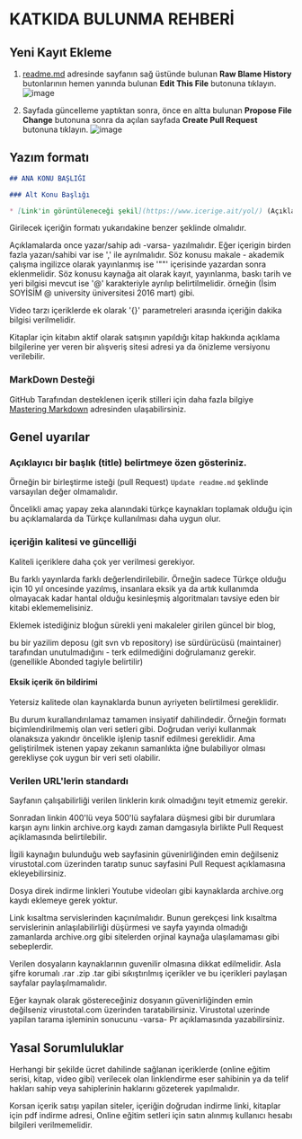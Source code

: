 # KATKIDA BULUNMA REHBERİ

## Yeni Kayıt Ekleme

1. [readme.md](https://github.com/deeplearningturkiye/turkce-derin-ogrenme-kaynaklari/blob/master/readme.md) adresinde sayfanın sağ üstünde bulunan **Raw Blame History** butonlarının hemen yanında bulunan **Edit This File** butonuna tıklayın.
![image](https://user-images.githubusercontent.com/12828465/34069164-283c9bae-e253-11e7-8a3d-3d18eb1002cf.png)

2. Sayfada güncelleme yaptıktan sonra, önce en altta bulunan **Propose File Change** butonuna sonra da açılan sayfada **Create Pull Request** butonuna tıklayın.
![image](https://user-images.githubusercontent.com/12828465/34069179-6f2eaea8-e253-11e7-9867-1d473a7e34e5.png)

## Yazım formatı

``` markdown
## ANA KONU BAŞLIĞI

### Alt Konu Başlığı

* [Link'in görüntüleneceği şekil](https://www.icerige.ait/yol/) (Açıklamalar)

```
Girilecek içeriğin formatı yukarıdakine benzer şeklinde olmalıdır.

Açıklamalarda once yazar/sahip adı -varsa- yazılmalıdır.
Eğer içerigin birden fazla yazarı/sahibi var ise ',' ile ayrılmalıdır. 
Söz konusu makale - akademik çalışma ingilizce olarak yayınlanmış ise '""' içerisinde yazardan sonra eklenmelidir.
Söz konusu kaynağa ait olarak kayıt, yayınlanma, baskı tarih ve yeri bilgisi mevcut ise '@' karakteriyle ayrılıp belirtilmelidir.
örneğin (İsim SOYİSİM @ university üniversitesi 2016 mart) gibi.

Video tarzı içeriklerde ek olarak '{}' parametreleri arasında içeriğin dakika bilgisi verilmelidir.

Kitaplar için kitabın aktif olarak satışının yapıldığı kitap hakkında açıklama bilgilerine yer veren bir alışveriş sitesi adresi ya da önizleme versiyonu verilebilir. 

### MarkDown Desteği
GitHub Tarafından desteklenen içerik stilleri için daha fazla bilgiye 
[Mastering Markdown](https://guides.github.com/features/mastering-markdown/) adresinden ulaşabilirsiniz.


## Genel uyarılar

### Açıklayıcı bir başlık (title) belirtmeye özen gösteriniz.
Örneğin bir birleştirme isteği (pull Request) `Update readme.md` şeklinde varsayılan değer olmamalıdır.

Öncelikli amaç yapay zeka alanındaki türkçe kaynakları toplamak olduğu için bu açıklamalarda da Türkçe kullanılması daha uygun olur. 

### içeriğin kalitesi ve güncelliği

Kaliteli içeriklere daha çok yer verilmesi gerekiyor.

Bu farklı yayınlarda farklı değerlendirilebilir. 
Örneğin sadece Türkçe olduğu için 10 yıl oncesinde yazılmış, 
insanlara eksik ya da artık kullanımda olmayacak kadar hantal olduğu kesinleşmiş algoritmaları tavsiye eden bir kitabi eklememelisiniz.

Eklemek istediğiniz bloğun sürekli yeni makaleler girilen güncel bir blog,

bu bir yazilim deposu (git svn vb repository) ise 
sürdürücüsü (maintainer) tarafından unutulmadığını - terk edilmediğini doğrulamanız gerekir. (genellikle Abonded tagiyle belirtilir)

#### Eksik içerik ön bildirimi
Yetersiz kalitede olan kaynaklarda bunun ayriyeten belirtilmesi gereklidir.

Bu durum kurallandırılamaz tamamen insiyatif dahilindedir. Örneğin formatı biçimlendirilmemiş olan veri setleri gibi.
Doğrudan veriyi kullanmak olanaksıza yakındır öncelikle işlenip tasnif edilmesi gereklidir. Ama geliştirilmek istenen yapay zekanın
samanlıkta iğne bulabiliyor olması gerekliyse çok uygun bir veri seti olabilir.

### Verilen URL'lerin standardı
Sayfanın çalışabilirliği verilen linklerin kırık olmadığını teyit etmemiz gerekir.

Sonradan linkin 400'lü veya 500'lü sayfalara düşmesi gibi bir durumlara karşın aynı linkin archive.org kaydı zaman damgasıyla birlikte 
Pull Request açiklamasında belirtilebilir. 

İlgili kaynağın bulunduğu web sayfasinin güvenirliğinden emin değilseniz virustotal.com üzerinden taratıp sunuc sayfasini Pull Request açıklamasına ekleyebilirsiniz.

Dosya direk indirme linkleri Youtube videoları gibi kaynaklarda archive.org kaydı eklemeye gerek yoktur.

Link kısaltma servislerinden kaçınılmalıdır. 
Bunun gerekçesi link kısaltma servislerinin anlaşılabilirliği düşürmesi ve sayfa yayında olmadığı zamanlarda archive.org gibi sitelerden orjinal kaynağa ulaşılamaması gibi sebeplerdir.

Verilen dosyaların kaynaklarının guvenilir olmasına dikkat edilmelidir. Asla şifre korumalı .rar .zip .tar gibi sıkıştırılmış içerikler ve bu içerikleri paylaşan sayfalar paylaşılmamalıdır.

Eğer kaynak olarak göstereceğiniz dosyanın güvenirliğinden emin değilseniz virustotal.com üzerinden taratabilirsiniz. 
Virustotal uzerinde yapilan tarama işleminin sonucunu -varsa- Pr açıklamasında yazabilirsiniz.

## Yasal Sorumluluklar

Herhangi bir şekilde ücret dahilinde sağlanan içeriklerde (online eğitim serisi, kitap, video gibi) verilecek olan linklendirme
eser sahibinin ya da telif hakları sahip veya sahiplerinin haklarını gözeterek yapılmalıdır.

Korsan içerik satışı yapilan siteler, içeriğin doğrudan indirme linki, kitaplar için pdf indirme adresi, Online eğitim setleri için satın alınmış kullanıcı hesabı bilgileri verilmemelidir. 
